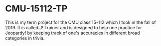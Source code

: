 # CMU-15112-TP

This is my term project for the CMU class 15-112 which I took in the fall of 2019. It is called J! Trainer and is designed to help one practice for Jeopardy! by keeping track of one's accuracies in different broad categories in trivia. 
